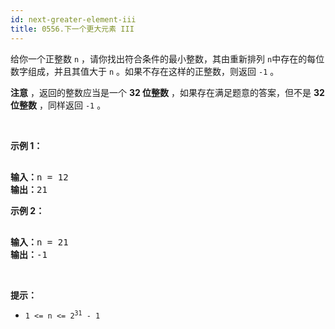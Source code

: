 ```yaml
---
id: next-greater-element-iii
title: 0556.下一个更大元素 III
---
```

给你一个正整数 <code>n</code> ，请你找出符合条件的最小整数，其由重新排列 <code>n</code>中存在的每位数字组成，并且其值大于 <code>n</code> 。如果不存在这样的正整数，则返回 <code>-1</code> 。

**注意** ，返回的整数应当是一个 **32 位整数** ，如果存在满足题意的答案，但不是 **32 位整数** ，同样返回 <code>-1</code> 。

 

**示例 1：**


<pre><br/><strong>输入：</strong>n = 12<br/><strong>输出：</strong>21<br/></pre>

**示例 2：**


<pre><br/><strong>输入：</strong>n = 21<br/><strong>输出：</strong>-1<br/></pre>

 

**提示：**


- <code>1 &lt;= n &lt;= 2<sup>31</sup> - 1</code>
